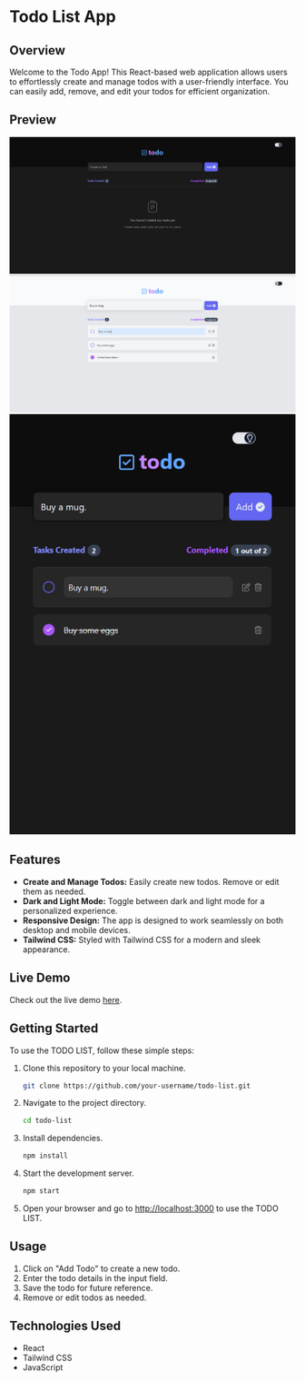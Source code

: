 # Todo List App

## Overview

Welcome to the Todo App! This React-based web application allows users to effortlessly create and manage todos with a user-friendly interface. You can easily add, remove, and edit your todos for efficient organization.

## Preview

![alt text](https://github.com/ehtishamsh/toDo-List/blob/main/preview1.png)
![alt text](https://github.com/ehtishamsh/toDo-List/blob/main/preview2.png)
![alt text](https://github.com/ehtishamsh/toDo-List/blob/main/preview3.png)

## Features

- **Create and Manage Todos:** Easily create new todos. Remove or edit them as needed.
- **Dark and Light Mode:** Toggle between dark and light mode for a personalized experience.
- **Responsive Design:** The app is designed to work seamlessly on both desktop and mobile devices.
- **Tailwind CSS:** Styled with Tailwind CSS for a modern and sleek appearance.

## Live Demo

Check out the live demo [here](https://genuine-truffle-885873.netlify.app/).

## Getting Started

To use the TODO LIST, follow these simple steps:

1. Clone this repository to your local machine.

   ```bash
   git clone https://github.com/your-username/todo-list.git
   ```

2. Navigate to the project directory.

   ```bash
   cd todo-list
   ```

3. Install dependencies.

   ```bash
   npm install
   ```

4. Start the development server.

   ```bash
   npm start
   ```

5. Open your browser and go to [http://localhost:3000](http://localhost:3000) to use the TODO LIST.

## Usage

1. Click on "Add Todo" to create a new todo.
2. Enter the todo details in the input field.
3. Save the todo for future reference.
4. Remove or edit todos as needed.

## Technologies Used

- React
- Tailwind CSS
- JavaScript

